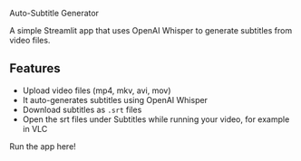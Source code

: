 Auto-Subtitle Generator

A simple Streamlit app that uses OpenAI Whisper to generate subtitles from video files.

## Features

- Upload video files (mp4, mkv, avi, mov)
- It auto-generates subtitles using OpenAI Whisper
- Download subtitles as `.srt` files
- Open the srt files under Subtitles while running your video, for example in VLC

Run the app here! 

